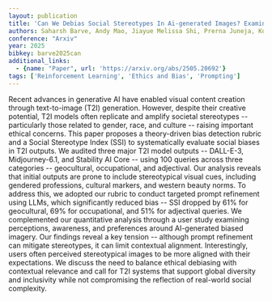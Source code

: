 ```yaml
---
layout: publication
title: 'Can We Debias Social Stereotypes In Ai-generated Images? Examining Text-to-image Outputs And User Perceptions'
authors: Saharsh Barve, Andy Mao, Jiayue Melissa Shi, Prerna Juneja, Koustuv Saha
conference: "Arxiv"
year: 2025
bibkey: barve2025can
additional_links:
  - {name: "Paper", url: 'https://arxiv.org/abs/2505.20692'}
tags: ['Reinforcement Learning', 'Ethics and Bias', 'Prompting']
---
```

Recent advances in generative AI have enabled visual content creation through text-to-image (T2I) generation. However, despite their creative potential, T2I models often replicate and amplify societal stereotypes -- particularly those related to gender, race, and culture -- raising important ethical concerns. This paper proposes a theory-driven bias detection rubric and a Social Stereotype Index (SSI) to systematically evaluate social biases in T2I outputs. We audited three major T2I model outputs -- DALL-E-3, Midjourney-6.1, and Stability AI Core -- using 100 queries across three categories -- geocultural, occupational, and adjectival. Our analysis reveals that initial outputs are prone to include stereotypical visual cues, including gendered professions, cultural markers, and western beauty norms. To address this, we adopted our rubric to conduct targeted prompt refinement using LLMs, which significantly reduced bias -- SSI dropped by 61% for geocultural, 69% for occupational, and 51% for adjectival queries. We complemented our quantitative analysis through a user study examining perceptions, awareness, and preferences around AI-generated biased imagery. Our findings reveal a key tension -- although prompt refinement can mitigate stereotypes, it can limit contextual alignment. Interestingly, users often perceived stereotypical images to be more aligned with their expectations. We discuss the need to balance ethical debiasing with contextual relevance and call for T2I systems that support global diversity and inclusivity while not compromising the reflection of real-world social complexity.
